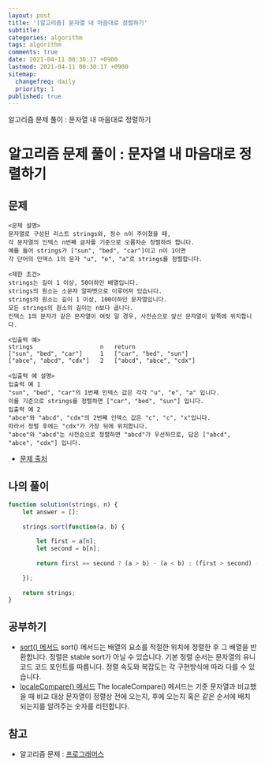 ```yaml
---
layout: post
title: '[알고리즘] 문자열 내 마음대로 정렬하기'
subtitle: 
categories: algorithm
tags: algorithm
comments: true
date: 2021-04-11 00:30:17 +0900
lastmod: 2021-04-11 00:30:17 +0900
sitemap:
  changefreq: daily
  priority: 1
published: true
---
```


알고리즘 문제 풀이 : 문자열 내 마음대로 정렬하기<br />

# 알고리즘 문제 풀이 : 문자열 내 마음대로 정렬하기

## 문제 
```text
<문제 설명>
문자열로 구성된 리스트 strings와, 정수 n이 주어졌을 때, 
각 문자열의 인덱스 n번째 글자를 기준으로 오름차순 정렬하려 합니다. 
예를 들어 strings가 ["sun", "bed", "car"]이고 n이 1이면 
각 단어의 인덱스 1의 문자 "u", "e", "a"로 strings를 정렬합니다.

<제한 조건>
strings는 길이 1 이상, 50이하인 배열입니다.
strings의 원소는 소문자 알파벳으로 이루어져 있습니다.
strings의 원소는 길이 1 이상, 100이하인 문자열입니다.
모든 strings의 원소의 길이는 n보다 큽니다.
인덱스 1의 문자가 같은 문자열이 여럿 일 경우, 사전순으로 앞선 문자열이 앞쪽에 위치합니다.

<입출력 예>
strings                   n   return
["sun", "bed", "car"]     1   ["car", "bed", "sun"]
["abce", "abcd", "cdx"]   2   ["abcd", "abce", "cdx"]

<입출력 예 설명>
입출력 예 1
"sun", "bed", "car"의 1번째 인덱스 값은 각각 "u", "e", "a" 입니다. 
이를 기준으로 strings를 정렬하면 ["car", "bed", "sun"] 입니다.
입출력 예 2
"abce"와 "abcd", "cdx"의 2번째 인덱스 값은 "c", "c", "x"입니다. 
따라서 정렬 후에는 "cdx"가 가장 뒤에 위치합니다. 
"abce"와 "abcd"는 사전순으로 정렬하면 "abcd"가 우선하므로, 답은 ["abcd", "abce", "cdx"] 입니다.
```

* [문제 출처](https://programmers.co.kr/learn/courses/30/lessons/12915)



## 나의 풀이
```javascript
function solution(strings, n) {
    let answer = [];
    
    strings.sort(function(a, b) {
        
        let first = a[n];
        let second = b[n];
        
        return first == second ? (a > b) - (a < b) : (first > second) - (first < second);
        
    });
    
    return strings;
}
```



## 공부하기
- [sort() 메서드](https://developer.mozilla.org/ko/docs/Web/JavaScript/Reference/Global_Objects/Array/sort)
sort() 메서드는 배열의 요소를 적절한 위치에 정렬한 후 그 배열을 반환합니다. 정렬은 stable sort가 아닐 수 있습니다. 기본 정렬 순서는 문자열의 유니코드 코드 포인트를 따릅니다. 정렬 속도와 복잡도는 각 구현방식에 따라 다를 수 있습니다.
- [localeCompare() 메서드](https://developer.mozilla.org/ko/docs/Web/JavaScript/Reference/Global_Objects/String/localeCompare)
The localeCompare() 메서드는 기준 문자열과 비교했을 때 비교 대상 문자열이 정렬상 전에 오는지, 후에 오는지 혹은 같은 순서에 배치되는지를 알려주는 숫자를 리턴합니다.



## 참고
- 알고리즘 문제 : [프로그래머스](https://programmers.co.kr)